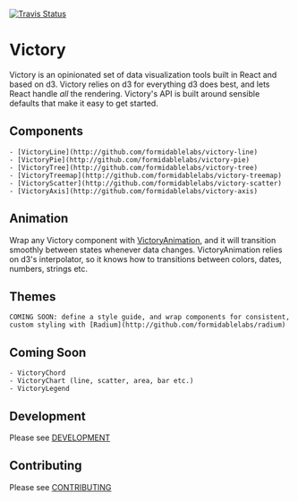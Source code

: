 [![Travis Status][trav_img]][trav_site]

Victory
=======
Victory is an opinionated set of data visualization tools built in React and based on d3. Victory relies on d3 for everything d3 does best, and lets React handle *all* the rendering. Victory's API is built around sensible defaults that make it easy to get started.

## Components

    - [VictoryLine](http://github.com/formidablelabs/victory-line)
    - [VictoryPie](http://github.com/formidablelabs/victory-pie)
    - [VictoryTree](http://github.com/formidablelabs/victory-tree)
    - [VictoryTreemap](http://github.com/formidablelabs/victory-treemap)
    - [VictoryScatter](http://github.com/formidablelabs/victory-scatter)
    - [VictoryAxis](http://github.com/formidablelabs/victory-axis)

## Animation
  Wrap any Victory component with [VictoryAnimation](http://github.com/formidablelabs/victory-animation), and it will transition smoothly between states whenever data changes.  VictoryAnimation relies on d3's interpolator, so it knows how to transitions between colors, dates, numbers, strings etc.

## Themes
    COMING SOON: define a style guide, and wrap components for consistent, custom styling with [Radium](http://github.com/formidablelabs/radium)

## Coming Soon

    - VictoryChord
    - VictoryChart (line, scatter, area, bar etc.)
    - VictoryLegend

## Development

Please see [DEVELOPMENT](DEVELOPMENT.md)

## Contributing

Please see [CONTRIBUTING](CONTRIBUTING.md)

[trav_img]: https://api.travis-ci.org/formidablelabs/victory.svg
[trav_site]: https://travis-ci.org/formidablelabs/victory

